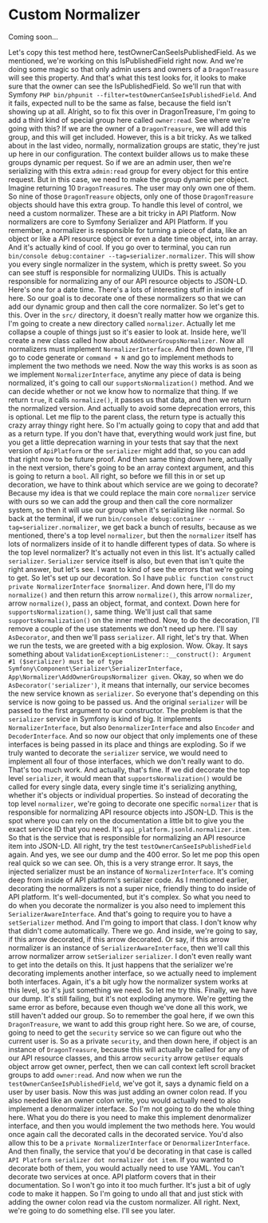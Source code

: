 # Custom Normalizer

Coming soon...

Let's copy this test method here, testOwnerCanSeeIsPublishedField. As we mentioned, we're working on this IsPublishedField right now. And we're doing some magic so that only admin users and owners of a `DragonTreasure` will see this property. And that's what this test looks for, it looks to make sure that the owner can see the IsPublishedField. So we'll run that with Symfony `PHP bin/phpunit --filter=testOwnerCanSeeIsPublishedField`. And it fails, expected null to be the same as false, because the field isn't showing up at all. Alright, so to fix this over in DragonTreasure, I'm going to add a third kind of special group here called `owner:read`. See where we're going with this? If we are the owner of a `DragonTreasure`, we will add this group, and this will get included. However, this is a bit tricky. As we talked about in the last video, normally, normalization groups are static, they're just up here in our configuration. The context builder allows us to make these groups dynamic per request. So if we are an admin user, then we're serializing with this extra `admin:read` group for every object for this entire request. But in this case, we need to make the group dynamic per object. Imagine returning 10 `DragonTreasure`s. The user may only own one of them. So nine of those `DragonTreasure` objects, only one of those `DragonTreasure` objects should have this extra group. To handle this level of control, we need a custom normalizer. These are a bit tricky in API Platform. Now normalizers are core to Symfony Serializer and API Platform. If you remember, a normalizer is responsible for turning a piece of data, like an object or like a API resource object or even a date time object, into an array. And it's actually kind of cool. If you go over to terminal, you can run `bin/console debug:container --tag=serializer.normalizer`. This will show you every single normalizer in the system, which is pretty sweet. So you can see stuff is responsible for normalizing UUIDs. This is actually responsible for normalizing any of our API resource objects to JSON-LD. Here's one for a date time. There's a lots of interesting stuff in inside of here. So our goal is to decorate one of these normalizers so that we can add our dynamic group and then call the core normalizer. So let's get to this. Over in the `src/` directory, it doesn't really matter how we organize this. I'm going to create a new directory called `normalizer`. Actually let me collapse a couple of things just so it's easier to look at. Inside here, we'll create a new class called how about `AddOwnerGroupsNormalizer`. Now all normalizers must implement `NormalizerInterface`. And then down here, I'll go to code generate or `command + N` and go to implement methods to implement the two methods we need. Now the way this works is as soon as we implement `NormalizerInterface`, anytime any piece of data is being normalized, it's going to call our `supportsNormalization()` method. And we can decide whether or not we know how to normalize that thing. If we return `true`, it calls `normalize()`, it passes us that data, and then we return the normalized version. And actually to avoid some deprecation errors, this is optional. Let me flip to the parent class, the return type is actually this crazy array thingy right here. So I'm actually going to copy that and add that as a return type. If you don't have that, everything would work just fine, but you get a little deprecation warning in your tests that say that the next version of `ApiPlatform` or the `serializer` might add that, so you can add that right now to be future proof. And then same thing down here, actually in the next version, there's going to be an array context argument, and this is going to return a `bool`. All right, so before we fill this in or set up decoration, we have to think about which service are we going to decorate? Because my idea is that we could replace the main core `normalizer` service with ours so we can add the group and then call the core normalizer system, so then it will use our group when it's serializing like normal. So back at the terminal, if we run `bin/console debug:container --tag=serializer.normalizer`, we get back a bunch of results, because as we mentioned, there's a top level `normalizer`, but then the `normalizer` itself has lots of normalizers inside of it to handle different types of data. So where is the top level normalizer? It's actually not even in this list. It's actually called `serializer`. `Serializer` service itself is also, but even that isn't quite the right answer, but let's see. I want to kind of see the errors that we're going to get. So let's set up our decoration. So I have `public function construct private NormalizerInterface $normalizer`. And down here, I'll do my `normalize()` and then return this arrow `normalize()`, this arrow `normalizer`, arrow `normalize()`, pass an object, format, and context. Down here for `supportsNormalization()`, same thing. We'll just call that same `supportsNormalization()` on the inner method. Now, to do the decoration, I'll remove a couple of the use statements we don't need up here. I'll say `AsDecorator`, and then we'll pass `serializer`. All right, let's try that. When we run the tests, we are greeted with a big explosion. Wow. Okay. It says something about `ValidationExceptionListener::__construct(): Argument #1 ($serializer) must be of type Symfony\Component\Serializer\SerializerInterface, App\Normalizer\AddOwnerGroupsNormalizer given`. Okay, so when we do `AsDecorator('serializer')`, it means that internally, our service becomes the new service known as `serializer`. So everyone that's depending on this service is now going to be passed us. And the original `serializer` will be passed to the first argument to our constructor. The problem is that the `serializer` service in Symfony is kind of big. It implements `NormalizerInterface`, but also `DenormalizerInterface` and also `Encoder` and `DecoderInterface`. And so now our object that only implements one of these interfaces is being passed in its place and things are exploding. So if we truly wanted to decorate the `serializer` service, we would need to implement all four of those interfaces, which we don't really want to do. That's too much work. And actually, that's fine. If we did decorate the top level `serializer`, it would mean that `supportsNormalization()` would be called for every single data, every single time it's serializing anything, whether it's objects or individual properties. So instead of decorating the top level `normalizer`, we're going to decorate one specific `normalizer` that is responsible for normalizing API resource objects into JSON-LD. This is the spot where you can rely on the documentation a little bit to give you the exact service ID that you need. It's `api_platform.jsonld.normalizer.item`. So that is the service that is responsible for normalizing an API resource item into JSON-LD. All right, try the test `testOwnerCanSeeIsPublishedField` again. And yes, we see our dump and the 400 error. So let me pop this open real quick so we can see. Oh, this is a very strange error. It says, the injected serializer must be an instance of `NormalizerInterface`. It's coming deep from inside of API platform's serializer code. As I mentioned earlier, decorating the normalizers is not a super nice, friendly thing to do inside of API platform. It's well-documented, but it's complex. So what you need to do when you decorate the normalizer is you also need to implement this `SerializerAwareInterface`. And that's going to require you to have a `setSerializer` method. And I'm going to import that class. I don't know why that didn't come automatically. There we go. And inside, we're going to say, if this arrow decorated, if this arrow decorated. Or say, if this arrow normalizer is an instance of `SerializerAwareInterface`, then we'll call this arrow normalizer arrow `setSerializer` `serializer`. I don't even really want to get into the details on this. It just happens that the serializer we're decorating implements another interface, so we actually need to implement both interfaces. Again, it's a bit ugly how the normalizer system works at this level, so it's just something we need. So let me try this. Finally, we have our dump. It's still failing, but it's not exploding anymore. We're getting the same error as before, because even though we've done all this work, we still haven't added our group. So to remember the goal here, if we own this `DragonTreasure`, we want to add this group right here. So we are, of course, going to need to get the `security` service so we can figure out who the current user is. So as a private `security`, and then down here, if object is an instance of `DragonTreasure`, because this will actually be called for any of our API resource classes, and this arrow `security` arrow `getUser` equals object arrow get owner, perfect, then we can call context left scroll bracket groups to add `owner:read`. And now when we run the `testOwnerCanSeeIsPublishedField`, we've got it, says a dynamic field on a user by user basis. Now this was just adding an owner colon read. If you also needed like an owner colon write, you would actually need to also implement a denormalizer interface. So I'm not going to do the whole thing here. What you do there is you need to make this implement denormalizer interface, and then you would implement the two methods here. You would once again call the decorated calls in the decorated service. You'd also allow this to be a `private NormalizerInterface` or `DenormalizerInterface`. And then finally, the service that you'd be decorating in that case is called `API Platform serializer dot normalizer dot item`. If you wanted to decorate both of them, you would actually need to use YAML. You can't decorate two services at once. API platform covers that in their documentation. So I won't go into it too much further. It's just a bit of ugly code to make it happen. So I'm going to undo all that and just stick with adding the owner colon read via the custom normalizer. All right. Next, we're going to do something else. I'll see you later.
